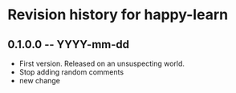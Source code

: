 # Revision history for happy-learn

## 0.1.0.0 -- YYYY-mm-dd

* First version. Released on an unsuspecting world.
* Stop adding random comments
* new change
